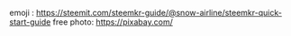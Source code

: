emoji : https://steemit.com/steemkr-guide/@snow-airline/steemkr-quick-start-guide
free photo: https://pixabay.com/
